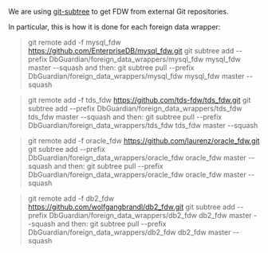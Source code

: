 We are using [git-subtree](https://www.atlassian.com/git/tutorials/git-subtree) to get FDW from external Git repositories.

In particular, this is how it is done for each foreign data wrapper:

> git remote add -f mysql_fdw https://github.com/EnterpriseDB/mysql_fdw.git
> git subtree add --prefix DbGuardian/foreign_data_wrappers/mysql_fdw mysql_fdw master --squash
and then:
> git subtree pull --prefix DbGuardian/foreign_data_wrappers/mysql_fdw mysql_fdw master --squash

> git remote add -f tds_fdw https://github.com/tds-fdw/tds_fdw.git
> git subtree add --prefix DbGuardian/foreign_data_wrappers/tds_fdw tds_fdw master --squash
and then:
> git subtree pull --prefix DbGuardian/foreign_data_wrappers/tds_fdw tds_fdw master --squash


> git remote add -f oracle_fdw https://github.com/laurenz/oracle_fdw.git
> git subtree add --prefix DbGuardian/foreign_data_wrappers/oracle_fdw oracle_fdw master --squash
and then:
> git subtree pull --prefix DbGuardian/foreign_data_wrappers/oracle_fdw oracle_fdw master --squash 

> git remote add -f db2_fdw https://github.com/wolfgangbrandl/db2_fdw.git
> git subtree add --prefix DbGuardian/foreign_data_wrappers/db2_fdw db2_fdw master --squash
and then:
> git subtree pull --prefix DbGuardian/foreign_data_wrappers/db2_fdw db2_fdw master --squash 
